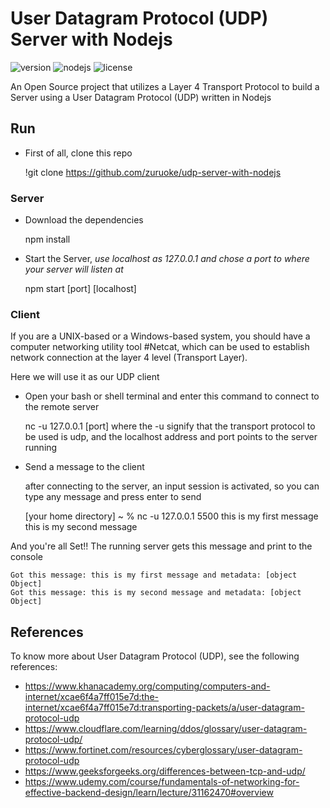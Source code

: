 # User Datagram Protocol (UDP) Server with Nodejs

![version](https://img.shields.io/badge/version-v1.0.0-green.svg?style=plastic)
![nodejs](https://img.shields.io/badge/nodejs-v17.0.1-green.svg?style=plastic)
![license](https://img.shields.io/badge/license-CC_BY--NC-green.svg?style=plastic)

An Open Source project that utilizes a Layer 4 Transport Protocol to build a Server using a User Datagram Protocol (UDP) written in Nodejs

## Run

- First of all, clone this repo

  !git clone https://github.com/zuruoke/udp-server-with-nodejs

### Server

- Download the dependencies

  npm install

- Start the Server, _use localhost as 127.0.0.1 and chose a port to where your server will listen at_

  npm start [port] [localhost]

### Client

If you are a UNIX-based or a Windows-based system, you should have a computer networking utility tool #Netcat, which can be used to establish network connection at the layer 4 level (Transport Layer).

Here we will use it as our UDP client

- Open your bash or shell terminal and enter this command to connect to the remote server

  nc -u 127.0.0.1 [port]
  where the -u signify that the transport protocol to be used is udp, and the localhost address and port points to the server running

- Send a message to the client

  after connecting to the server, an input session is activated, so you can type any message and press enter to send

  [your home directory] ~ % nc -u 127.0.0.1 5500
  this is my first message
  this is my second message

And you're all Set!! The running server gets this message and print to the console

    Got this message: this is my first message and metadata: [object Object]
    Got this message: this is my second message and metadata: [object Object]

## References

To know more about User Datagram Protocol (UDP), see the following references:

- https://www.khanacademy.org/computing/computers-and-internet/xcae6f4a7ff015e7d:the-internet/xcae6f4a7ff015e7d:transporting-packets/a/user-datagram-protocol-udp
- https://www.cloudflare.com/learning/ddos/glossary/user-datagram-protocol-udp/
- https://www.fortinet.com/resources/cyberglossary/user-datagram-protocol-udp
- https://www.geeksforgeeks.org/differences-between-tcp-and-udp/
- https://www.udemy.com/course/fundamentals-of-networking-for-effective-backend-design/learn/lecture/31162470#overview
